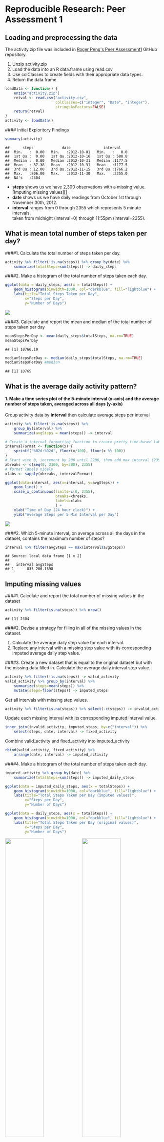 # Reproducible Research: Peer Assessment 1

## Loading and preprocessing the data
The activity.zip file was included in
[Roger Peng's Peer Assessment1][1] GitHub repository.


1. Unzip activity.zip  
1. Load the data into an R data.frame using read.csv  
1. Use colClasses to create fields with their appropriate data types.  
1. Return the data.frame

```r
loadData <- function() {
    unzip("activity.zip")
    retval <- read.csv("activity.csv", 
                       colClasses=c("integer", "Date", "integer"),
                       stringsAsFactors=FALSE)
    return(retval)
}
activity <- loadData()
```
####<a id="ief"/> Initial Exploritory Findings

```r
summary(activity)
```

```
##      steps             date               interval     
##  Min.   :  0.00   Min.   :2012-10-01   Min.   :   0.0  
##  1st Qu.:  0.00   1st Qu.:2012-10-16   1st Qu.: 588.8  
##  Median :  0.00   Median :2012-10-31   Median :1177.5  
##  Mean   : 37.38   Mean   :2012-10-31   Mean   :1177.5  
##  3rd Qu.: 12.00   3rd Qu.:2012-11-15   3rd Qu.:1766.2  
##  Max.   :806.00   Max.   :2012-11-30   Max.   :2355.0  
##  NA's   :2304
```
* __steps__ shows us we have 2,300 observations with a missing value.
[Imputing missing values][]  
* __date__ shows us we have daily readings from October 1st through 
November 30th, 2012.  
* __interval__ ranges from 0 through 2355 which represents 5 minute intervals.  
taken from midnight (interval=0) through 11:55pm (interval=2355).
<!--

```r
#load the dplyr package, but hide any messages that may result.
library(dplyr)
```

```
## 
## Attaching package: 'dplyr'
## 
## The following object is masked from 'package:stats':
## 
##     filter
## 
## The following objects are masked from 'package:base':
## 
##     intersect, setdiff, setequal, union
```
-->
  
## What is mean total number of steps taken per day?  

####1. Calculate the total number of steps taken per day.  

```r
activity %>% filter(!is.na(steps)) %>% group_by(date) %>%
    summarize(totalSteps=sum(steps)) -> daily_steps
```
####2. Make a histogram of the total number of steps taken each day.
<!--

```r
library(ggplot2)
```

```
## Warning: package 'ggplot2' was built under R version 3.1.3
```
-->

```r
ggplot(data = daily_steps, aes(x = totalSteps)) +
    geom_histogram(binwidth=1000, col="darkblue", fill="lightblue") +
    labs(title="Total Steps Taken per Day",
         x="Steps per Day",
         y="Number of Days")
```

![](PA1_template_files/figure-html/hist1-1.png) 

####3. Calculate and report the mean and median of the total number of steps taken per day

```r
meanStepsPerDay <- mean(daily_steps$totalSteps, na.rm=TRUE)
meanStepsPerDay
```

```
## [1] 10766.19
```

```r
medianStepsPerDay <- median(daily_steps$totalSteps, na.rm=TRUE)
medianStepsPerDay #median
```

```
## [1] 10765
```

## What is the average daily activity pattern?
#### 1. Make a time series plot of the 5-minute interval (x-axis) and the average number of steps taken, averaged across all days (y-axis)  

Group activity data by __interval__ then calculate average steps per interval

```r
activity %>% filter(!is.na(steps)) %>% 
    group_by(interval) %>%
    summarize(avgSteps = mean(steps)) -> interval
```


```r
# Create a interval formatting function to create pretty time-based labels
intervalFormat <- function(x) {
    sprintf("%02d:%02d", floor(x/100), floor(x %% 100))
}
# Start with 0, increment by 200 until 2200, then add max interval (2355)
xbreaks <- c(seq(0, 2100, by=300), 2355)
# format labels nicely
xlabs <- sapply(xbreaks, intervalFormat)
```
<!--

```r
library(ggplot2)
library(reshape2)
```
-->

```r
ggplot(data=interval, aes(x=interval, y=avgSteps)) +
    geom_line() +
    scale_x_continuous(limits=c(0, 2355),
                       breaks=xbreaks,
                       labels=xlabs
                       ) +
    xlab("Time of Day (24 hour clock)") +
    ylab("Average Steps per 5 Min Interval per Day")
```

![](PA1_template_files/figure-html/line1-1.png) 

####2. Which 5-minute interval, on average across all the days in the dataset, contains the maximum number of steps?

```r
interval %>% filter(avgSteps == max(interval$avgSteps))
```

```
## Source: local data frame [1 x 2]
## 
##   interval avgSteps
## 1      835 206.1698
```
## Imputing missing values
####1. Calculate and report the total number of missing values in the dataset

```r
activity %>% filter(is.na(steps)) %>% nrow()
```

```
## [1] 2304
```

####2. Devise a strategy for filling in all of the missing values in the dataset. 
1. Calculate the average daily step value for each interval.
1. Replace any interval with a missing step value with its corresponding imputed
average daily step value.    

####3. Create a new dataset that is equal to the original dataset but with the missing data filled in. 
Calculate the average daily interval step value.

```r
activity %>% filter(!is.na(steps)) -> valid_activity
valid_activity %>% group_by(interval) %>%
    summarize(steps=mean(steps)) %>%
    mutate(steps=floor(steps)) -> imputed_steps
```
Get all intervals with missing step values.

```r
activity %>% filter(is.na(steps)) %>% select(-c(steps)) -> invalid_activity
```
Update each missing interval with its corresponding imputed interval value.

```r
inner_join(invalid_activity, imputed_steps, by=c("interval")) %>%
    select(steps, date, interval) -> fixed_activity
```
Combine valid_activity and fixed_activity into imputed_activity

```r
rbind(valid_activity, fixed_activity) %>% 
    arrange(date, interval) -> imputed_activity
```
####4. Make a histogram of the total number of steps taken each day.


```r
imputed_activity %>% group_by(date) %>% 
    summarize(totalSteps=sum(steps)) -> imputed_daily_steps
```


```r
ggplot(data = imputed_daily_steps, aes(x = totalSteps)) +
    geom_histogram(binwidth=1000, col="darkblue", fill="lightblue") +
    labs(title="Total Steps Taken per Day (imputed values)",
         x="Steps per Day",
         y="Number of Days")

ggplot(data = daily_steps, aes(x = totalSteps)) +
    geom_histogram(binwidth=1000, col="darkblue", fill="lightblue") +
    labs(title="Total Steps Taken per Day (original values)",
         x="Steps per Day",
         y="Number of Days")
```

<img src="PA1_template_files/figure-html/hist2-1.png" title="" alt="" width="50%" /><img src="PA1_template_files/figure-html/hist2-2.png" title="" alt="" width="50%" />

####Calculate and report the _mean_ and _median_ total number of steps taken per day.

```r
mean <- list( imputed=mean(imputed_daily_steps$totalSteps), 
              original=meanStepsPerDay)
median <-list(imputed=median(imputed_daily_steps$totalSteps),
              original=medianStepsPerDay)
pct <- list(mean=(mean$imputed/mean$original),
            median=(median$imputed/median$origina))
cbind(rbind(mean, median), pct)
```

```
##        imputed  original pct      
## mean   10749.77 10766.19 0.998475 
## median 10641    10765    0.9884812
```
The imputed values differ slightly from the original values. The mean is 99.8%
identical. The median is 98.8% identical.  
The impact of using imputed values is an increase of the number of days which
fall into the average steps per day.


## Are there differences in activity patterns between weekdays and weekends?

```r
activity %>% mutate(dayType=as.factor(ifelse(weekdays(date) %in% c("Saturday", "Sunday"),
                                   "weekend", "weekday"))) -> dow_activity
```
Create average steps per interval per dayType (weekend or weekday)

```r
dow_activity %>% filter(!is.na(steps)) %>%
    group_by(dayType, interval) %>% 
    summarize(avgSteps=mean(steps)) -> dayType_activity
```
Create comparison charts

```r
ggplot(data=dayType_activity, aes(x=interval, y=avgSteps)) +
    geom_line(col = "black") +
    facet_wrap( ~ dayType, ncol=1) +
        scale_x_continuous(limits=c(0, 2355),
                       breaks=xbreaks,
                       labels=xlabs
                       ) +
    xlab("Time of Day (24 hour clock)") +
    ylab("Average Steps per 5 Min Interval per Day") +
    labs(title="Average Daily Steps\nWeekday vs. Weekend")
```

![](PA1_template_files/figure-html/facet1-1.png) 

It looks like, on average, people get up later and stay active later on the weekends.


[1]: http://github.com/rdpeng/RepData_PeerAssessment1
[2]: #ief
[3]: #tspd
